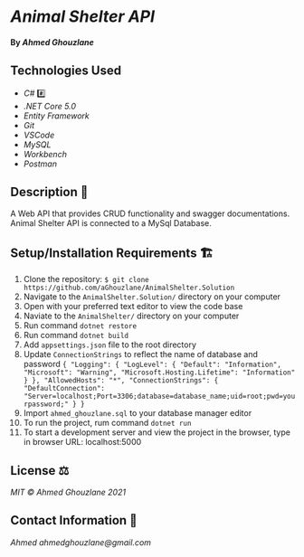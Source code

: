 # _Animal Shelter API_

#### By _Ahmed Ghouzlane_

## Technologies Used

- _C#_ #️⃣
- _.NET Core 5.0_
- _Entity Framework_
- _Git_
- _VSCode_
- _MySQL_
- _Workbench_
- _Postman_

## Description 📜

A Web API that provides CRUD functionality and swagger documentations. Animal Shelter API is connected to a MySql Database.

## Setup/Installation Requirements 🏗

1. Clone the repository: `$ git clone https://github.com/aGhouzlane/AnimalShelter.Solution`
2. Navigate to the `AnimalShelter.Solution/` directory on your computer
3. Open with your preferred text editor to view the code base
4. Naviate to the `AnimalShelter/` directory on your computer
5. Run command `dotnet restore` 
6. Run command `dotnet build` 
7. Add `appsettings.json` file to the root directory
8. Update `ConnectionStrings` to reflect the name of database and password
   `{
  "Logging": {
    "LogLevel": {
      "Default": "Information",
      "Microsoft": "Warning",
      "Microsoft.Hosting.Lifetime": "Information"
    }
  },
  "AllowedHosts": "*",
  "ConnectionStrings": {
    "DefaultConnection": "Server=localhost;Port=3306;database=database_name;uid=root;pwd=yourpassword;"
  }
}`
9. Import `ahmed_ghouzlane.sql` to your database manager editor
7. To run the project, rum command `dotnet run`
8. To start a development server and view the project in the browser, type in browser URL: localhost:5000


## License ⚖

_MIT © Ahmed Ghouzlane 2021_

## Contact Information 🤳

_Ahmed ahmedghouzlane@gmail.com_
